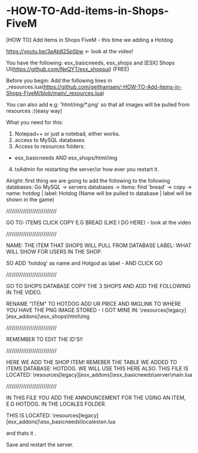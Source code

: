 # -HOW-TO-Add-items-in-Shops-FiveM
[HOW TO] Add items in Shops FiveM - this time we adding a Hotdog

https://youtu.be/3aAb82SpSbw  <- look at the video! 

You have the following: 
esx_basicneeds, esx_shops and [ESX] Shops UI(https://github.com/NeQYT/esx_shopsui) (FREE)

Before you begin: 
Add the following lines in _resources.lua(https://github.com/geithamsen/-HOW-TO-Add-items-in-Shops-FiveM/blob/main/_resources.lua)

You can also add e.g: 	'html/img/*.png' so that all images will be pulled from resources :)(easy way)

What you need for this:

1) Notepad++ or just a notebad, either works. 
2) access to MySQL databases
3) Access to resources folders: 
 - esx_basicneeds AND esx_shops/html/img
4) txAdmin for restarting the server/or how ever you restart it. 

Alright: first thing we are going to add the following to the following databases:
Go MySQL -> servers databases -> items: 
find 'bread' -> copy -> name: hotdog | label: Hotdog
(Name will be pulled to database | label will be shown in the game)

///////////////////////////

GO TO: ITEMS 
CLICK COPY E.G BREAD
(LIKE I DO HERE) - look at the video

///////////////////////////

NAME: THE ITEM THAT SHOPS WILL PULL FROM DATABASE
LABEL: WHAT WILL SHOW FOR USERS IN THE SHOP. 

SO ADD 'hotdog' as name and Hotgod as label - AND CLICK GO


///////////////////////////

GO TO SHOPS DATABASE
COPY THE 3 SHOPS AND 
ADD THE FOLLOWING IN THE VIDEO. 

RENAME "ITEM" TO HOTDOG
ADD UR PRICE
AND IMGLINK TO WHERE YOU HAVE 
THE PNG IMAGE STORED - I GOT MINE IN:
\resources\[legacy]\[esx_addons]\esx_shops\html\img


///////////////////////////

REMEMBER TO EDIT THE ID'S!! 

///////////////////////////

HERE WE ADD THE SHOP ITEM! 
REMEBER THE TABLE WE ADDED TO
ITEMS DATABASE: HOTDOG. 
WE WILL USE THIS HERE ALSO. 
THIS FILE IS LOCATED: 
\resources\[legacy]\[esx_addons]\esx_basicneeds\server\main.lua

///////////////////////////


IN THIS FILE YOU ADD THE ANNOUNCEMENT
FOR THE USING AN ITEM, E.G HOTDOG. 
IN THE LOCALES FOLDER. 

THIS IS LOCATED: 
\resources\[legacy]\[esx_addons]\esx_basicneeds\locales\en.lua

and thats it .

Save and restart the server. 


